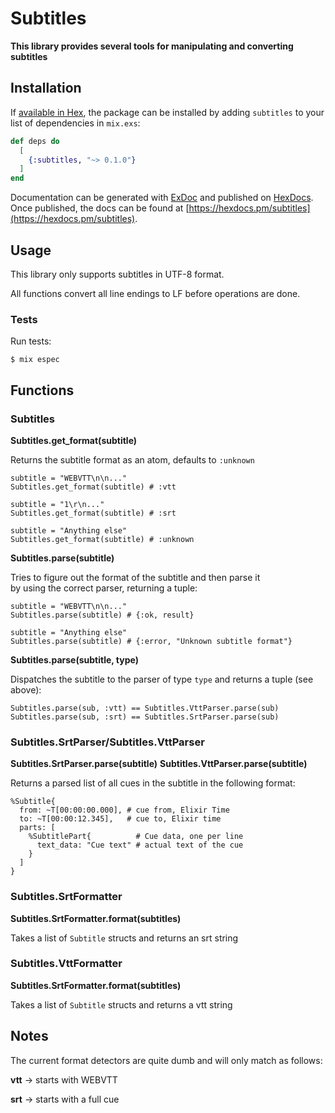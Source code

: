 # Subtitles

**This library provides several tools for manipulating and converting subtitles**

## Installation

If [available in Hex](https://hex.pm/docs/publish), the package can be installed
by adding `subtitles` to your list of dependencies in `mix.exs`:

```elixir
def deps do
  [
    {:subtitles, "~> 0.1.0"}
  ]
end
```

Documentation can be generated with [ExDoc](https://github.com/elixir-lang/ex_doc)
and published on [HexDocs](https://hexdocs.pm). Once published, the docs can
be found at [https://hexdocs.pm/subtitles](https://hexdocs.pm/subtitles).

## Usage

This library only supports subtitles in UTF-8 format.  

All functions convert all line endings to LF before operations are done.

### Tests

Run tests:  

`$ mix espec`

## Functions

### Subtitles

**Subtitles.get_format(subtitle)**

Returns the subtitle format as an atom, defaults to `:unknown`

```
subtitle = "WEBVTT\n\n..."
Subtitles.get_format(subtitle) # :vtt

subtitle = "1\r\n..."
Subtitles.get_format(subtitle) # :srt

subtitle = "Anything else"
Subtitles.get_format(subtitle) # :unknown
```

**Subtitles.parse(subtitle)**

Tries to figure out the format of the subtitle and then parse it  
by using the correct parser, returning a tuple:

```
subtitle = "WEBVTT\n\n..."
Subtitles.parse(subtitle) # {:ok, result}

subtitle = "Anything else"
Subtitles.parse(subtitle) # {:error, "Unknown subtitle format"}
```

**Subtitles.parse(subtitle, type)**

Dispatches the subtitle to the parser of type `type` and returns a tuple (see above):

```
Subtitles.parse(sub, :vtt) == Subtitles.VttParser.parse(sub)
Subtitles.parse(sub, :srt) == Subtitles.SrtParser.parse(sub)
```

### Subtitles.SrtParser/Subtitles.VttParser

**Subtitles.SrtParser.parse(subtitle)**
**Subtitles.VttParser.parse(subtitle)**

Returns a parsed list of all cues in the subtitle in the following format:

```
%Subtitle{
  from: ~T[00:00:00.000], # cue from, Elixir Time
  to: ~T[00:00:12.345],   # cue to, Elixir time
  parts: [
    %SubtitlePart{          # Cue data, one per line
      text_data: "Cue text" # actual text of the cue
    }
  ]
}
```

### Subtitles.SrtFormatter

**Subtitles.SrtFormatter.format(subtitles)**

Takes a list of `Subtitle` structs and returns an srt string

### Subtitles.VttFormatter

**Subtitles.SrtFormatter.format(subtitles)**

Takes a list of `Subtitle` structs and returns a vtt string  

## Notes

The current format detectors are quite dumb and will only match as follows:  

**vtt** -> starts with WEBVTT  

**srt** -> starts with a full cue
